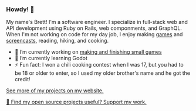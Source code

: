 ### Howdy! 🤠

My name's Brett! I'm a software engineer. I specialize in full-stack web and API development using Ruby on Rails, web componments, and GraphQL. When I'm not working on code for my day job, I enjoy making [games](https://brettchalupa.itch.io) and [screencasts](https://youtube.com/@brettcodes), reading, hiking, and cooking.

- 🔭 I’m currently working on [making and finishing small games](https://brettchalupa.itch.io/)
- 🌱 I’m currently learning Godot
- ⚡ Fun fact: I won a chili cooking contest when I was 17, but you had to be 18 or older to enter, so I used my older brother's name and he got the credit!

[See more of my projects on my website.](https://www.brettchalupa.com/works)

[💸 Find my open source projects useful? Support my work.](https://www.brettchalupa.com/support)
